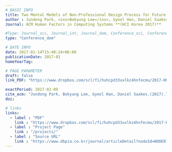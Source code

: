 ```yaml
---
# BASIC INFO
title: Two Mental Models of Non-Professional Design Process for Future Fabrication Interface.
author : Jundong Park, <ins>Bokyung Lee</ins>, Gyeol Han, Daniel Saakes.
Journal: ACM Human Factors in Computing Systems **(HCI Korea 2017)**

#Type: Journal_sci, Journal_int, Journal_dom, Conference_sci, Conference_int, conference_dom
type: "Conference_dom"

# DATE INFO
date: 2017-01-14T15:40:24+06:00
publicationDate: 2017-01
homeYearTag: 

# PAGE PARAMETER
draft: false
link_PDF: "https://www.dropbox.com/scl/fi/huhcpd33uxlkz4hnfecmu/2017-HCIK.pdf?rlkey=5z9fyk3nd8lh3jtqt14r2j1my&dl=0"

exactPeriod: 2017-02-09
cite_acm: "Jundong Park, Bokyung Lee, Gyeol Han, Daniel Saakes.(2017).Two Mental Models of Non-Professional Design Process for Future Fabrication Interface.한국HCI학회 학술대회,(),413-416."
doi: 

# links
links:
  - label : "PDF"
    link : "https://www.dropbox.com/scl/fi/huhcpd33uxlkz4hnfecmu/2017-HCIK.pdf?rlkey=5z9fyk3nd8lh3jtqt14r2j1my&dl=0"
  - label : "Project Page"
    link : "/projects/"
  - label : "Source URL"
    link : "https://www.dbpia.co.kr/journal/articleDetail?nodeId=NODE07122369"
---
```

